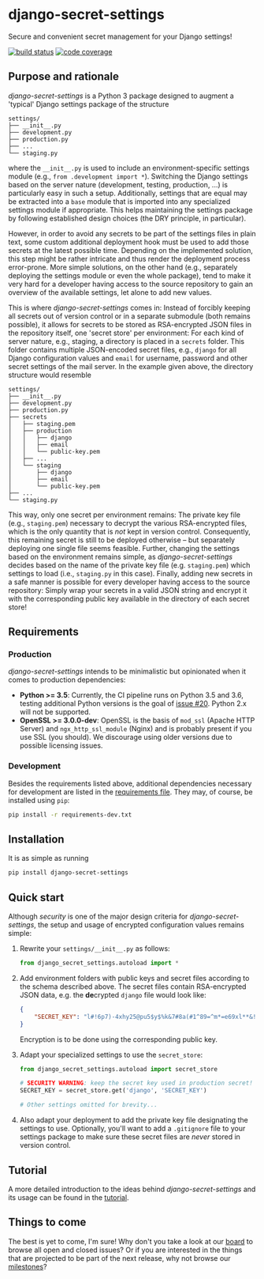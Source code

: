 # django-secret-settings
Secure and convenient secret management for your Django settings!

[![build status](https://gitlab.com/cmahr/django-secret-settings/badges/master/pipeline.svg)](https://gitlab.com/cmahr/django-secret-settings/commits/master)
[![code coverage](https://gitlab.com/cmahr/django-secret-settings/badges/master/coverage.svg)](https://cmahr.gitlab.io/django-secret-settings)

## Purpose and rationale
*django-secret-settings* is a Python 3 package designed to augment a 'typical' Django settings package of the structure

    settings/
    ├── __init__.py
    ├── development.py
    ├── production.py
    ├── ...
    └── staging.py

where the `__init__.py` is used to include an environment-specific settings module (e.g., `from .development import *`).
Switching the Django settings based on the server nature (development, testing, production, ...) is particularly easy in
such a setup. Additionally, settings that are equal may be extracted into a `base` module that is imported into any
specialized settings module if appropriate. This helps maintaining the settings package by following established design
choices (the DRY principle, in particular).

However, in order to avoid any secrets to be part of the settings files in plain text, some custom additional deployment
hook must be used to add those secrets at the latest possible time. Depending on the implemented solution, this step
might be rather intricate and thus render the deployment process error-prone. More simple solutions, on the other hand
(e.g., separately deploying the settings module or even the whole package), tend to make it very hard for a developer
having access to the source repository to gain an overview of the available settings, let alone to add new values.
 
This is where *django-secret-settings* comes in: Instead of forcibly keeping all secrets out of version control or in a
separate submodule (both remains possible), it allows for secrets to be stored as RSA-encrypted JSON files in the
repository itself, one 'secret store' per environment: For each kind of server nature, e.g., staging, a directory is
placed in a `secrets` folder. This folder contains multiple JSON-encoded secret files, e.g., `django` for all Django
configuration values and `email` for username, password and other secret settings of the mail server. In the example
given above, the directory structure would resemble

    settings/
    ├── __init__.py
    ├── development.py
    ├── production.py
    ├── secrets
    │   ├── staging.pem
    │   ├── production
    │   │   ├── django
    │   │   ├── email
    │   │   └── public-key.pem
    │   ├── ...
    │   └── staging
    │       ├── django
    │       ├── email
    │       └── public-key.pem
    ├── ...
    └── staging.py

This way, only one secret per environment remains: The private key file (e.g., `staging.pem`) necessary to decrypt the
various RSA-encrypted files, which is the only quantity that is *not* kept in version control. Consequently, this
remaining secret is still to be deployed otherwise – but separately deploying one single file seems feasible. Further,
changing the settings based on the environment remains simple, as *django-secret-settings* decides based on the name of
the private key file (e.g. `staging.pem`) which settings to load (i.e., `staging.py` in this case). Finally, adding new
secrets in a safe manner is possible for every developer having access to the source repository: Simply wrap your
secrets in a valid JSON string and encrypt it with the corresponding public key available in the directory of each
secret store!


## Requirements
### Production
*django-secret-settings* intends to be minimalistic but opinionated when it comes to production dependencies:
* **Python >= 3.5**: Currently, the CI pipeline runs on Python 3.5 and 3.6, testing additional Python versions
  is the goal of [issue #20](https://gitlab.com/cmahr/django-secret-settings/issues/20). Python 2.x will not be
  supported.
* **OpenSSL >= 3.0.0-dev**: OpenSSL is the basis of `mod_ssl` (Apache HTTP Server) and `ngx_http_ssl_module` (Nginx) and
is probably present if you use SSL (you should). We discourage using older versions due to possible licensing issues.

### Development
Besides the requirements listed above, additional dependencies necessary for development are listed in the
[requirements file](https://gitlab.com/cmahr/django-secret-settings/blob/master/requirements-dev.txt). They may, of
course, be installed using `pip`:
```bash
pip install -r requirements-dev.txt
```


## Installation
It is as simple as running
```bash
pip install django-secret-settings
```


## Quick start
Although *security* is one of the major design criteria for *django-secret-settings*, the setup and usage of encrypted
configuration values remains simple:

1. Rewrite your `settings/__init__.py` as follows:

    ```python
    from django_secret_settings.autoload import *
    ```

2. Add environment folders with public keys and secret files according to the schema described above. The secret files
    contain RSA-encrypted JSON data, e.g. the **de**crypted `django` file would look like:

    ```json
    {
        "SECRET_KEY": "l#!6p7)-4xhy25@pu5$y$%k&7#8a(#1^89=^m*=e69xl**&!11"
    }
    ```

    Encryption is to be done using the corresponding public key.

3. Adapt your specialized settings to use the `secret_store`:

    ```python
    from django_secret_settings.autoload import secret_store

    # SECURITY WARNING: keep the secret key used in production secret!
    SECRET_KEY = secret_store.get('django', 'SECRET_KEY')

    # Other settings omitted for brevity...
    ```

4. Also adapt your deployment to add the private key file designating the settings to use. Optionally, you'll want to add a
    `.gitignore` file to your settings package to make sure these secret files are *never* stored in version control.
    

## Tutorial
A more detailed introduction to the ideas behind *django-secret-settings* and its usage can be found in the
[tutorial](https://gitlab.com/cmahr/django-secret-settings/blob/master/docs/tutorial.md).


## Things to come
The best is yet to come, I'm sure! Why don't you take a look at our
[board](https://gitlab.com/cmahr/django-secret-settings/boards) to browse all open and closed issues? Or if you are
interested in the things that are projected to be part of the next release, why not browse our
[milestones](https://gitlab.com/cmahr/django-secret-settings/milestones)?
